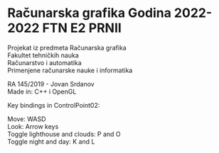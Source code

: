 # Računarska grafika Godina 2022-2022 FTN E2 PRNII  
Projekat iz predmeta Računarska grafika  
Fakultet tehničkih nauka   
Računarstvo i automatika   
Primenjene računarske nauke i informatika  

RA 145/2019 - Jovan Srdanov  
Made in: C++ i OpenGL

Key bindings in ControlPoint02:  

Move: WASD    
Look: Arrow keys    
Toggle lighthouse and clouds: P and O  
Toggle night and day: K and L  




